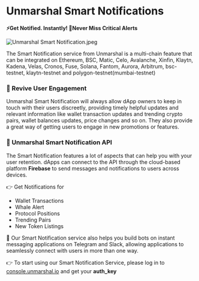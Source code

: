 # Unmarshal Smart Notifications
**⚡️Get Notified. Instantly! 🔔Never Miss Critical Alerts**

![Unmarshal Smart Notification.jpeg](https://stoplight.io/api/v1/projects/cHJqOjk4NzE5/images/VeCx5Al40CE)

The Smart Notification service from Unmarshal is a multi-chain feature that can be integrated on Ethereum, BSC, Matic, Celo, Avalanche, Xinfin, Klaytn, Kadena, Velas, Cronos, Fuse, Solana, Fantom, Aurora, Arbitrum, bsc-testnet, klaytn-testnet and polygon-testnet(mumbai-testnet)

### 🔄 Revive User Engagement
Unmarshal Smart Notification will always allow dApp owners to keep in touch with their users discreetly, providing timely helpful updates and relevant information like wallet transaction updates and trending crypto pairs, wallet balances updates, price changes and so on. They also provide a great way of getting users to engage in new promotions or features.

### 💬 Unmarshal Smart Notification API

The Smart Notification features a lot of aspects that can help you with your user retention. dApps can connect to the API through the cloud-based platform **Firebase** to send messages and notifications to users across devices.

👉 Get Notifications for
- Wallet Transactions
- Whale Alert
- Protocol Positions
- Trending Pairs
- New Token Listings

🤖 Our Smart Notification service also helps you build bots on instant messaging applications on Telegram and Slack, allowing applications to seamlessly connect with users in more than one way.

👉 To start using our Smart Notification Service, please log in to [console.unmarshal.io](https://console.unmarshal.io) and get your **auth_key**
